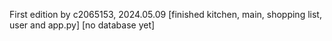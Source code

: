 First edition by c2065153, 2024.05.09
[finished kitchen, main, shopping list, user and app.py]
[no database yet]